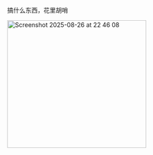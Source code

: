 搞什么东西，花里胡哨

<img width="321" height="295" alt="Screenshot 2025-08-26 at 22 46 08" src="https://github.com/user-attachments/assets/c52dd6ac-c78c-4610-b752-75cae4195cc0" />
